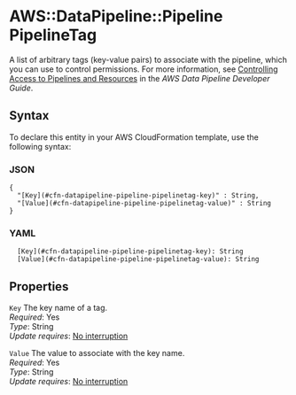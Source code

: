 # AWS::DataPipeline::Pipeline PipelineTag<a name="aws-properties-datapipeline-pipeline-pipelinetag"></a>

A list of arbitrary tags \(key\-value pairs\) to associate with the pipeline, which you can use to control permissions\. For more information, see [Controlling Access to Pipelines and Resources](https://docs.aws.amazon.com/datapipeline/latest/DeveloperGuide/dp-control-access.html) in the _AWS Data Pipeline Developer Guide_\.

## Syntax<a name="aws-properties-datapipeline-pipeline-pipelinetag-syntax"></a>

To declare this entity in your AWS CloudFormation template, use the following syntax:

### JSON<a name="aws-properties-datapipeline-pipeline-pipelinetag-syntax.json"></a>

```
{
  "[Key](#cfn-datapipeline-pipeline-pipelinetag-key)" : String,
  "[Value](#cfn-datapipeline-pipeline-pipelinetag-value)" : String
}
```

### YAML<a name="aws-properties-datapipeline-pipeline-pipelinetag-syntax.yaml"></a>

```
  [Key](#cfn-datapipeline-pipeline-pipelinetag-key): String
  [Value](#cfn-datapipeline-pipeline-pipelinetag-value): String
```

## Properties<a name="aws-properties-datapipeline-pipeline-pipelinetag-properties"></a>

`Key` <a name="cfn-datapipeline-pipeline-pipelinetag-key"></a>
The key name of a tag\.  
_Required_: Yes  
_Type_: String  
_Update requires_: [No interruption](https://docs.aws.amazon.com/AWSCloudFormation/latest/UserGuide/using-cfn-updating-stacks-update-behaviors.html#update-no-interrupt)

`Value` <a name="cfn-datapipeline-pipeline-pipelinetag-value"></a>
The value to associate with the key name\.  
_Required_: Yes  
_Type_: String  
_Update requires_: [No interruption](https://docs.aws.amazon.com/AWSCloudFormation/latest/UserGuide/using-cfn-updating-stacks-update-behaviors.html#update-no-interrupt)
